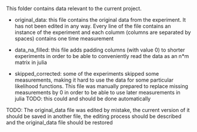 This folder contains data relevant to the current project.

- original_data: this file contains the original data from the experiment. It has not been edited in any way. Every line of the file contains an instance of the experiment and each columm (columns are separated by spaces) contains one time measurement

- data_na_filled: this file adds padding columns (with value 0) to shorter experiments in order to be able to conveniently read the data as an n*m matrix in julia

- skipped_corrected: some of the experiments skipped some measurements, making it hard to use the data for some particular likelihood functions. This file was manually prepared to replace missing measurements by 0 in order to be able to use later measurements in julia
  		     TODO: this could and should be done automatically


TODO: The original_data file was edited by mistake, the current version of it should be saved in another file, the editing process should be described and the original_data file should be restored


